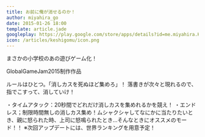 ```yaml
---
title: お前に俺が消せるのか！
author: miyahira_go
date: 2015-01-26 18:00
template: article.jade
googleplay: https://play.google.com/store/apps/details?id=me.miyahira.Keshigomu
icon: /articles/keshigomu/icon.png
---
```

まさかの小学校のあの遊びゲーム化！

GlobalGameJam2015制作作品

ルールはひとつ。「消しカスを死ぬほど集めろ」！
落書きが次々と現れるので、指でこすって、消していけ！

<span class="more"></span>


・タイムアタック：20秒間でどれだけ消しカスを集めれるかを競え！
・エンドレス；制限時間無しの消しカス集め！ムシャクシャしてなにかに当たりたいとき、親に怒られた時、上司に怒鳴られたとき…そんなときにオススメのモード！！
※次回アップデートには、世界ランキングを用意予定！


